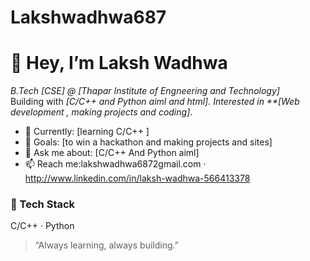# Lakshwadhwa687
# 👋 Hey, I’m Laksh Wadhwa

*B.Tech [CSE] @ [Thapar Institute of Engneering and Technology]*  
Building with *[C/C++ and Python aiml and html]. Interested in **[Web development , making projects and coding]*.

- 🔭 Currently: [learning C/C++  ]
- 🎯 Goals: [to win a hackathon and making projects and sites]
- 💬 Ask me about: [C/C++ And Python aiml]
- 📫 Reach me:lakshwadhwa6872gmail.com · http://www.linkedin.com/in/laksh-wadhwa-566413378 



### 🧰 Tech Stack
C/C++ · Python 





> “Always learning, always building.”
